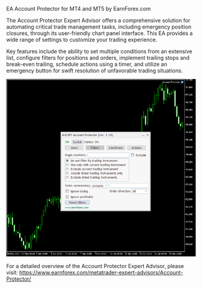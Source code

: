 EA Account Protector for MT4 and MT5 by EarnForex.com

The Account Protector Expert Advisor offers a comprehensive solution for automating critical trade management tasks, including emergency position closures, through its user-friendly chart panel interface. This EA provides a wide range of settings to customize your trading experience.

Key features include the ability to set multiple conditions from an extensive list, configure filters for positions and orders, implement trailing stops and break-even trailing, schedule actions using a timer, and utilize an emergency button for swift resolution of unfavorable trading situations.

![Account Protector Example Chart with Filters Tab](README_Images/account-protector-example.png)

For a detailed overview of the Account Protector Expert Advisor, please visit:
https://www.earnforex.com/metatrader-expert-advisors/Account-Protector/
